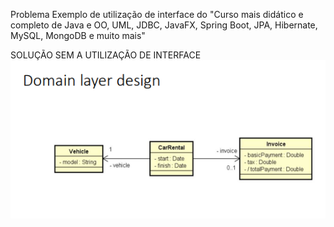 Problema Exemplo de utilização de interface do "Curso mais didático e completo de Java e OO, UML, JDBC, JavaFX, Spring Boot, JPA, Hibernate, MySQL, MongoDB e muito mais"

SOLUÇÃO SEM A UTILIZAÇÃO DE INTERFACE
![alt text](image.png)